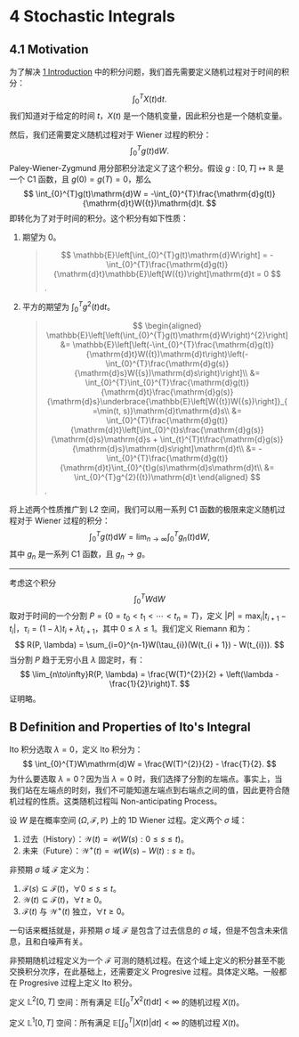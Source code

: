# 4 Stochastic Integrals

## 4.1 Motivation

为了解决 [1 Introduction](1%20Introduction.md) 中的积分问题，我们首先需要定义随机过程对于时间的积分：
$$
\int_{0}^{T}X({t})\mathrm{d}t.
$$
我们知道对于给定的时间 $t$，$X(t)$ 是一个随机变量，因此积分也是一个随机变量。

然后，我们还需要定义随机过程对于 Wiener 过程的积分：
$$
\int_{0}^{T}g(t)\mathrm{d}W.
$$
Paley-Wiener-Zygmund 用分部积分法定义了这个积分。假设 $g:[0, T]\mapsto\mathbb{R}$ 是一个 C1 函数，且 $g(0)=g(T)=0$，那么
$$
\int_{0}^{T}g(t)\mathrm{d}W = -\int_{0}^{T}\frac{\mathrm{d}g(t)}{\mathrm{d}t}W({t})\mathrm{d}t.
$$
即转化为了对于时间的积分。这个积分有如下性质：
1. 期望为 $0$。
    > $$
    > \mathbb{E}\left[\int_{0}^{T}g(t)\mathrm{d}W\right] = -\int_{0}^{T}\frac{\mathrm{d}g(t)}{\mathrm{d}t}\mathbb{E}\left[W({t})\right]\mathrm{d}t = 0
    > $$.
2. 平方的期望为 $\int_{0}^{T}g^{2}({t})\mathrm{d}t$。
    > $$
    > \begin{aligned}
    > \mathbb{E}\left[\left(\int_{0}^{T}g(t)\mathrm{d}W\right)^{2}\right] &= \mathbb{E}\left[\left(-\int_{0}^{T}\frac{\mathrm{d}g(t)}{\mathrm{d}t}W({t})\mathrm{d}t\right)\left(-\int_{0}^{T}\frac{\mathrm{d}g(s)}{\mathrm{d}s}W({s})\mathrm{d}s\right)\right]\\
    > &= \int_{0}^{T}\int_{0}^{T}\frac{\mathrm{d}g(t)}{\mathrm{d}t}\frac{\mathrm{d}g(s)}{\mathrm{d}s}\underbrace{\mathbb{E}\left[W({t})W({s})\right]}_{=\min(t, s)}\mathrm{d}t\mathrm{d}s\\
    > &= \int_{0}^{T}\frac{\mathrm{d}g(t)}{\mathrm{d}t}\left[\int_{0}^{t}s\frac{\mathrm{d}g(s)}{\mathrm{d}s}\mathrm{d}s + \int_{t}^{T}t\frac{\mathrm{d}g(s)}{\mathrm{d}s}\mathrm{d}s\right]\mathrm{d}t\\
    > &= -\int_{0}^{T}\frac{\mathrm{d}g(t)}{\mathrm{d}t}\int_{0}^{t}g(s)\mathrm{d}s\mathrm{d}t\\
    > &= \int_{0}^{T}g^{2}({t})\mathrm{d}t
    > \end{aligned}
    > $$.

将上述两个性质推广到 L2 空间，我们可以用一系列 C1 函数的极限来定义随机过程对于 Wiener 过程的积分：
$$
\int_{0}^{T}g(t)\mathrm{d}W = \lim_{n\to\infty}\int_{0}^{T}g_{n}(t)\mathrm{d}W,
$$
其中 $g_{n}$ 是一系列 C1 函数，且 $g_{n}\to g$。

---

考虑这个积分
$$
\int_{0}^{T}W\mathrm{d}W
$$
取对于时间的一个分割 $P=\{0=t_{0}<t_{1}<\cdots<t_{n}=T\}$，定义 $|P| = \max_{i}|t_{i + 1} - t_{i}|$，$\tau_{i} = (1 - \lambda)t_{i} + \lambda t_{i + 1}$，其中 $0\leq\lambda\leq 1$。我们定义 Riemann 和为：
$$
R(P, \lambda) = \sum_{i=0}^{n-1}W(\tau_{i})(W(t_{i + 1}) - W(t_{i})).
$$
当分割 $P$ 趋于无穷小且 $\lambda$ 固定时，有：
$$
\lim_{n\to\infty}R(P, \lambda) = \frac{W(T)^{2}}{2} + \left(\lambda - \frac{1}{2}\right)T.
$$
证明略。

## B Definition and Properties of Ito's Integral

Ito 积分选取 $\lambda = 0$，定义 Ito 积分为：
$$
\int_{0}^{T}W\mathrm{d}W = \frac{W(T)^{2}}{2} - \frac{T}{2}.
$$
为什么要选取 $\lambda = 0$？因为当 $\lambda = 0$ 时，我们选择了分割的左端点。事实上，当我们站在左端点的时刻，我们不可能知道左端点到右端点之间的值，因此更符合随机过程的性质。这类随机过程叫 Non-anticipating Process。

设 $W$ 是在概率空间 $(\Omega, \mathcal{F}, \mathbb{P})$ 上的 1D Wiener 过程。定义两个 $\sigma$ 域：
1. 过去（History）：$\mathcal{W}(t) = \mathcal{U}(W(s):0\leq s\leq t)$。
2. 未来（Future）：$\mathcal{W}^{+}(t) = \mathcal{U}(W(s) - W(t):s\geq t)$。

非预期 $\sigma$ 域 $\mathcal{F}$ 定义为：
1. $\mathcal{F}(s)\subseteq \mathcal{F}(t)$，$\forall 0\leq s\leq t$。
2. $\mathcal{W}(t)\subseteq \mathcal{F}(t)$，$\forall t\geq 0$。
3. $\mathcal{F}(t)$ 与 $\mathcal{W}^{+}(t)$ 独立，$\forall t\geq 0$。

一句话来概括就是，非预期 $\sigma$ 域 $\mathcal{F}$ 是包含了过去信息的 $\sigma$ 域，但是不包含未来信息，且和白噪声有关。

非预期随机过程定义为一个 $\mathcal{F}$ 可测的随机过程。在这个域上定义的积分甚至不能交换积分次序，在此基础上，还需要定义 Progresive 过程。具体定义略。一般都在 Progresive 过程上定义 Ito 积分。

定义 $\mathbb{L}^{2}[0, T]$ 空间：所有满足 $\mathbb{E}\left[\int_{0}^{T}X^{2}(t)\mathrm{d}t\right]<\infty$ 的随机过程 $X(t)$。

定义 $\mathbb{L}^{1}[0, T]$ 空间：所有满足 $\mathbb{E}\left[\int_{0}^{T}|X(t)|\mathrm{d}t\right]<\infty$ 的随机过程 $X(t)$。


